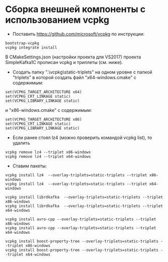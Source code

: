 # Сборка внешней компоненты с использованием vcpkg
- Поставить https://github.com/microsoft/vcpkg по инструкции:
 ```
bootstrap-vcpkg
vcpkg integrate install
 ```
В CMakeSettings.json (настройки проекта для VS2017) проекта SimpleKafka1C прописан vcpkg и триплеты (см. ниже).
- Создать папку ".\vcpkg\static-triplets" на одном уровне с папкой "triplets" в которой создать файл "x64-windows.cmake" с содержимым:
 ```
set(VCPKG_TARGET_ARCHITECTURE x64)
set(VCPKG_CRT_LINKAGE static)
set(VCPKG_LIBRARY_LINKAGE static)
 ```
и "x86-windows.cmake" с содержимым:
 ```
set(VCPKG_TARGET_ARCHITECTURE x86)
set(VCPKG_CRT_LINKAGE static)
set(VCPKG_LIBRARY_LINKAGE static)
 ```
- Если ранее стоял lz4 (можно проверить командой vcpkg list), то удалить
 ```
vcpkg remove lz4 --triplet x86-windows
vcpkg remove lz4 --triplet x64-windows
 ```
- Ставим пакеты:
 ```
vcpkg install lz4  --overlay-triplets=static-triplets --triplet x86-windows
vcpkg install lz4  --overlay-triplets=static-triplets --triplet x64-windows

vcpkg install librdkafka  --overlay-triplets=static-triplets --triplet x86-windows
vcpkg install librdkafka  --overlay-triplets=static-triplets --triplet x64-windows

vcpkg install avro-cpp --overlay-triplets=static-triplets --triplet x86-windows
vcpkg install avro-cpp --overlay-triplets=static-triplets --triplet x64-windows
	
vcpkg install boost-property-tree --overlay-triplets=static-triplets --triplet x86-windows
vcpkg install boost-property-tree --overlay-triplets=static-triplets --triplet x64-windows
 ```

